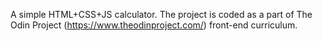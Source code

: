 A simple HTML+CSS+JS calculator.
The project is coded as a part of The Odin Project (https://www.theodinproject.com/) front-end curriculum.